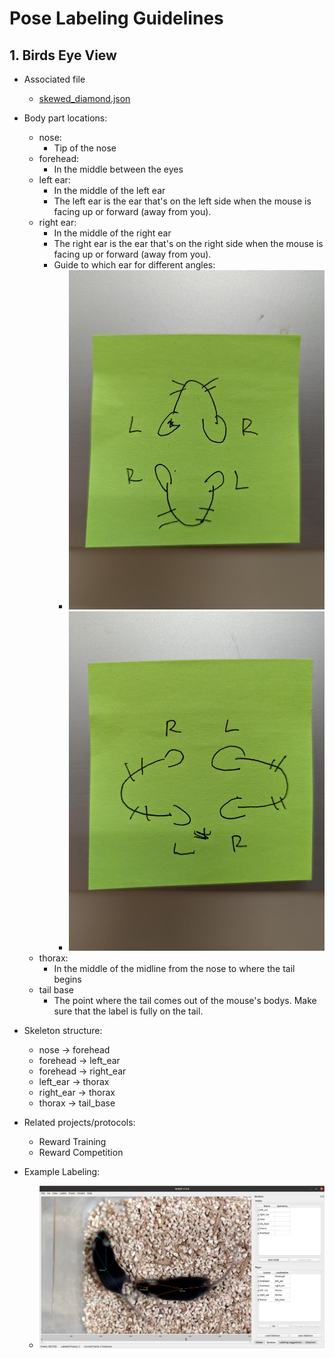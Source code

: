 # Pose Labeling Guidelines 

## 1. Birds Eye View

- Associated file
    - [skewed_diamond.json](./skewed_diamond.json)

- Body part locations:
    - nose: 
        - Tip of the nose
    - forehead: 
        - In the middle between the eyes
    - left ear: 
        - In the middle of the left ear
        - The left ear is the ear that's on the left side when the mouse is facing up or forward (away from you).
    - right ear:
        - In the middle of the right ear
        - The right ear is the ear that's on the right side when the mouse is facing up or forward (away from you).
        - Guide to which ear for different angles:
            - ![alt text](./images/ear_guidelines_1.jpeg)
            - ![alt text](./images/ear_guidelines_2.jpeg)   
    - thorax:
        - In the middle of the midline from the nose to where the tail begins
    - tail base
        - The point where the tail comes out of the mouse's bodys. Make sure that the label is fully on the tail. 

- Skeleton structure:
    - nose -> forehead
    - forehead -> left_ear
    - forehead -> right_ear
    - left_ear -> thorax
    - right_ear -> thorax
    - thorax -> tail_base

- Related projects/protocols:
    - Reward Training
    - Reward Competition

- Example Labeling: 
    - ![alt text](./images/skewed_diamond_example.png)